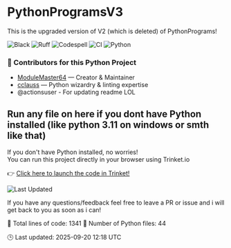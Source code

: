 # PythonProgramsV3

This is the upgraded version of V2 (which is deleted) of PythonPrograms!

![Black](https://img.shields.io/badge/code%20style-black-000000.svg)
![Ruff](https://img.shields.io/badge/linter-ruff-purple)
![Codespell](https://img.shields.io/badge/spellcheck-codespell-green)
![CI](https://github.com/ModuleMaster64/PythonProgramsV3/actions/workflows/ci.yml/badge.svg)
![Python](https://img.shields.io/badge/python-3.11+-brightgreen?logo=python&style=for-the-badge)

### 👥 Contributors for this Python Project

- [ModuleMaster64](https://github.com/ModuleMaster64) — Creator & Maintainer  
- [cclauss](https://github.com/cclauss) — Python wizardry & linting expertise
- @actionsuser - For updating readme LOL

## Run any file on here if you dont have Python installed (like python 3.11 on windows or smth like that)

If you don't have Python installed, no worries!  
You can run this project directly in your browser using Trinket.io

👉 [Click here to launch the code in Trinket!](https://trinket.io/python3)

![Last Updated](https://img.shields.io/github/last-commit/ModuleMaster64/PythonProgramsV3?style=flat-square&color=brightgreen)

If you have any questions/feedback feel free to leave a PR or issue and i will get back to you as soon as i can!

<!-- STATS:START -->
📄 Total lines of code: 1341
🐍 Number of Python files: 44
<!-- STATS:END -->

<!-- UPDATED:START -->
🕒 Last updated: 2025-09-20 12:18 UTC
<!-- UPDATED:END -->


